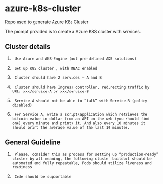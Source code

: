 # azure-k8s-cluster
Repo used to generate Azure K8s Cluster

The prompt provided is to create a Azure K8S cluster with services.

## Cluster details
1.      Use Azure and AKS-Engine (not pre-defined AKS solutions)
1.      Set up K8S cluster , with RBAC enabled
1.      Cluster should have 2 services – A and B
1.      Cluster should have Ingress controller, redirecting traffic by URL: xxx/service-A or xxx/service-B
1.      Service-A should not be able to “talk” with Service-B (policy disabled)
1.      For Service A, write a script\application which retrieves the bitcoin value in dollar from an API on the web (you should find one) every minute and prints it, And also every 10 minutes it should print the average value of the last 10 minutes.

## General Guideline
1.      Please, consider this as process for setting up “production-ready” cluster by all meaning, the following cluster buildout should be automated and fully repeatable, Pods should utilize liveness and readiness
1.      Code should be supportable
